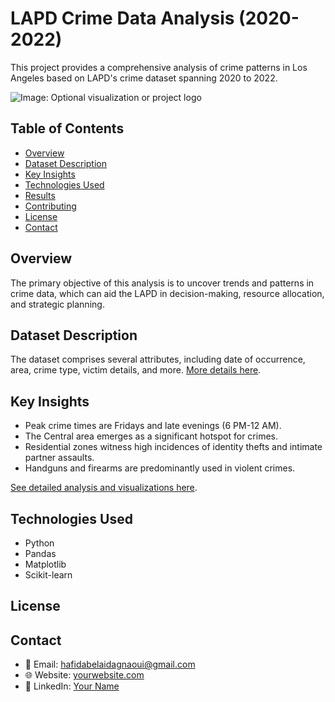 # LAPD Crime Data Analysis (2020-2022)

This project provides a comprehensive analysis of crime patterns in Los Angeles based on LAPD's crime dataset spanning 2020 to 2022.

![Image: Optional visualization or project logo](URL_TO_IMAGE_OR_VISUALIZATION)

## Table of Contents
- [Overview](#overview)
- [Dataset Description](#dataset-description)
- [Key Insights](#key-insights)
- [Technologies Used](#technologies-used)
- [Results](#results)
- [Contributing](#contributing)
- [License](#license)
- [Contact](#contact)

## Overview
The primary objective of this analysis is to uncover trends and patterns in crime data, which can aid the LAPD in decision-making, resource allocation, and strategic planning.

## Dataset Description
The dataset comprises several attributes, including date of occurrence, area, crime type, victim details, and more. [More details here](LINK_TO_DETAILED_DATASET_DESCRIPTION).

## Key Insights
- Peak crime times are Fridays and late evenings (6 PM-12 AM).
- The Central area emerges as a significant hotspot for crimes.
- Residential zones witness high incidences of identity thefts and intimate partner assaults.
- Handguns and firearms are predominantly used in violent crimes.

[See detailed analysis and visualizations here](LINK_TO_DETAILED_ANALYSIS).

## Technologies Used
- Python
- Pandas
- Matplotlib
- Scikit-learn

## License


## Contact
- 📧 Email: [hafidabelaidagnaoui@gmail.com](mailto:hafidabelaidagnaoui@gmail.com)
- 🌐 Website: [yourwebsite.com](http://yourwebsite.com)
- 🔗 LinkedIn: [Your Name](https://www.linkedin.com/in/yourlinkedinprofile/)
